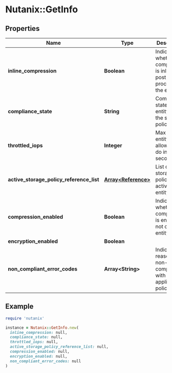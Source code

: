 # Nutanix::GetInfo

## Properties

| Name | Type | Description | Notes |
| ---- | ---- | ----------- | ----- |
| **inline_compression** | **Boolean** | Indicates whether compression is inline or post-process on the entity.  | [optional] |
| **compliance_state** | **String** | Compliance state of the entity with the storage policy.  | [optional][default to &#39;IN_PROGRESS&#39;] |
| **throttled_iops** | **Integer** | Max IOs the entity is allowed to do in a second. | [optional] |
| **active_storage_policy_reference_list** | [**Array&lt;Reference&gt;**](Reference.md) | List of storage policies active on the entity. | [optional] |
| **compression_enabled** | **Boolean** | Indicates whether compression is enabled or not on the entity.  | [optional] |
| **encryption_enabled** | **Boolean** |  | [optional] |
| **non_compliant_error_codes** | **Array&lt;String&gt;** | Indicates the reasons of non-compliance with the applied policy.  | [optional] |

## Example

```ruby
require 'nutanix'

instance = Nutanix::GetInfo.new(
  inline_compression: null,
  compliance_state: null,
  throttled_iops: null,
  active_storage_policy_reference_list: null,
  compression_enabled: null,
  encryption_enabled: null,
  non_compliant_error_codes: null
)
```


